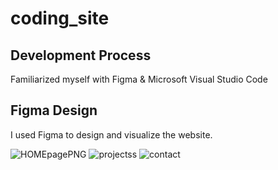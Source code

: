 # coding_site

Development Process
------

Familiarized myself with Figma & Microsoft Visual Studio Code

Figma Design
------
I used Figma to design and visualize the website.

![HOMEpagePNG](https://user-images.githubusercontent.com/113741660/192655955-3c8bad59-94e4-4b01-b23e-d82f5c614cbc.PNG)
![projectss](https://user-images.githubusercontent.com/113741660/192655034-73924a9c-ca9a-4943-b3f5-ff64822106c8.PNG)
![contact](https://user-images.githubusercontent.com/113741660/192655039-048ec687-d35b-4ab0-a5ea-d3ad10c370bd.PNG)
